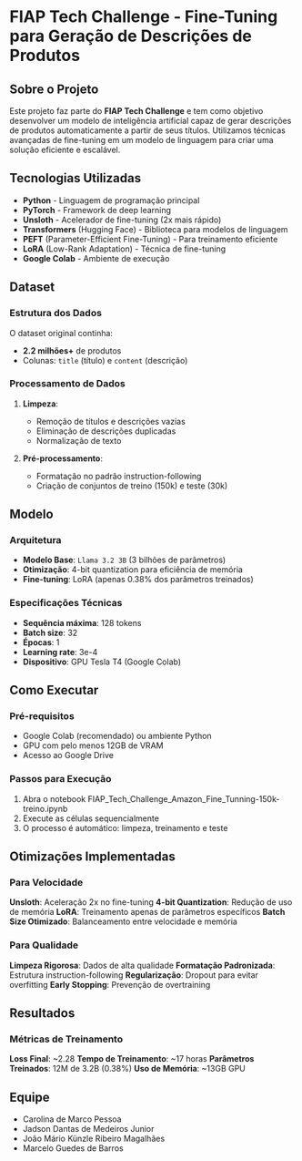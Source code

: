 # FIAP Tech Challenge - Fine-Tuning para Geração de Descrições de Produtos

## Sobre o Projeto

Este projeto faz parte do **FIAP Tech Challenge** e tem como objetivo desenvolver um modelo de inteligência artificial capaz de gerar descrições de produtos automaticamente a partir de seus títulos. Utilizamos técnicas avançadas de fine-tuning em um modelo de linguagem para criar uma solução eficiente e escalável.

## Tecnologias Utilizadas

- **Python** - Linguagem de programação principal
- **PyTorch** - Framework de deep learning
- **Unsloth** - Acelerador de fine-tuning (2x mais rápido)
- **Transformers** (Hugging Face) - Biblioteca para modelos de linguagem
- **PEFT** (Parameter-Efficient Fine-Tuning) - Para treinamento eficiente
- **LoRA** (Low-Rank Adaptation) - Técnica de fine-tuning
- **Google Colab** - Ambiente de execução

## Dataset

### Estrutura dos Dados
O dataset original continha:
- **2.2 milhões+** de produtos
- Colunas: `title` (título) e `content` (descrição)

### Processamento de Dados
1. **Limpeza**:
   - Remoção de títulos e descrições vazias
   - Eliminação de descrições duplicadas
   - Normalização de texto

2. **Pré-processamento**:
   - Formatação no padrão instruction-following
   - Criação de conjuntos de treino (150k) e teste (30k)

## Modelo

### Arquitetura
- **Modelo Base**: `Llama 3.2 3B` (3 bilhões de parâmetros)
- **Otimização**: 4-bit quantization para eficiência de memória
- **Fine-tuning**: LoRA (apenas 0.38% dos parâmetros treinados)

### Especificações Técnicas
- **Sequência máxima**: 128 tokens
- **Batch size**: 32
- **Épocas**: 1
- **Learning rate**: 3e-4
- **Dispositivo**: GPU Tesla T4 (Google Colab)

## Como Executar

### Pré-requisitos
- Google Colab (recomendado) ou ambiente Python
- GPU com pelo menos 12GB de VRAM
- Acesso ao Google Drive

### Passos para Execução

1. Abra o notebook FIAP_Tech_Challenge_Amazon_Fine_Tunning-150k-treino.ipynb
2. Execute as células sequencialmente
3. O processo é automático: limpeza, treinamento e teste

## Otimizações Implementadas

### Para Velocidade

**Unsloth**: Aceleração 2x no fine-tuning
**4-bit Quantization**: Redução de uso de memória
**LoRA**: Treinamento apenas de parâmetros específicos
**Batch Size Otimizado**: Balanceamento entre velocidade e memória

### Para Qualidade

**Limpeza Rigorosa**: Dados de alta qualidade
**Formatação Padronizada**: Estrutura instruction-following
**Regularização**: Dropout para evitar overfitting
**Early Stopping**: Prevenção de overtraining

## Resultados

### Métricas de Treinamento

**Loss Final**: ~2.28
**Tempo de Treinamento**: ~17 horas
**Parâmetros Treinados**: 12M de 3.2B (0.38%)
**Uso de Memória**: ~13GB GPU

## Equipe

- Carolina de Marco Pessoa
- Jadson Dantas de Medeiros Junior
- João Mário Künzle Ribeiro Magalhães
- Marcelo Guedes de Barros